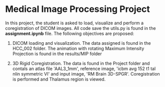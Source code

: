 # Medical Image Processing Project

In this project, the student is asked to load, visualize and perform a coregistration of DICOM images. All code save the utils.py is found in the **assignment.ipynb** file. The following objectives are proposed:

1) DICOM loading and visualization. The data assigned is found in the HCC_002 folder. The animation with rotating Maximum Intensity Projection is found in the results/MIP folder

2) 3D Rigid Coregistration. The data is found in the Project folder and contals an atlas file 'AAL3_1mm', reference image, 'icbm avg 152 t1 tal nlin symmetric VI' and input image, 'RM Brain 3D-SPGR'. Coregistration is performed and Thalamus region is viewed.

